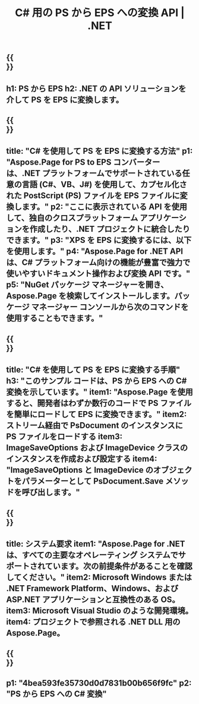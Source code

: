 ﻿---
translation: true
template: /_templates/_conversion-child-net.md
title: C# 用の PS から EPS への変換 API |  .NET
url: /net/conversion/ps-to-eps/
description: PS から EPS C# への変換のサンプル コード。 VB.NET、Asp.NET、または任意の .NET ベースのアプリケーション内でバッチ PS ファイルを EPS に変換するための API サンプル コードを使用します。
informat: PS
outformat: EPS
otherformats: XPS EPS
---

{{<section banner>}}
---
h1: PS から EPS
h2: .NET の API ソリューションを介して PS を EPS に変換します。
---

{{<section overview>}}
---
title: "C# を使用して PS を EPS に変換する方法"
p1: "Aspose.Page for PS to EPS コンバーターは、.NET プラットフォームでサポートされている任意の言語 (C#、VB、J#) を使用して、カプセル化された PostScript (PS) ファイルを EPS ファイルに変換します。"
p2: "ここに表示されている API を使用して、独自のクロスプラットフォーム アプリケーションを作成したり、.NET プロジェクトに統合したりできます。"
p3: "XPS を EPS に変換するには、以下を使用します。"
p4: "Aspose.Page for .NET API は、C# プラットフォーム向けの機能が豊富で強力で使いやすいドキュメント操作および変換 API です。"
p5: "NuGet パッケージ マネージャーを開き、Aspose.Page を検索してインストールします。パッケージ マネージャー コンソールから次のコマンドを使用することもできます。"
---

{{<section feature1>}}
---
title: "C# を使用して PS を EPS に変換する手順"
h3: "このサンプル コードは、PS から EPS への C# 変換を示しています。"
item1: "Aspose.Page を使用すると、開発者はわずか数行のコードで PS ファイルを簡単にロードして EPS に変換できます。"
item2: ストリーム経由で PsDocument のインスタンスに PS ファイルをロードする
item3: ImageSaveOptions および ImageDevice クラスのインスタンスを作成および設定する
item4: "ImageSaveOptions と ImageDevice のオブジェクトをパラメーターとして PsDocument.Save メソッドを呼び出します。"
---

{{<section feature2>}}
---
title: システム要求
item1: "Aspose.Page for .NET は、すべての主要なオペレーティング システムでサポートされています。次の前提条件があることを確認してください。"
item2: Microsoft Windows または .NET Framework Platform、Windows、および ASP.NET アプリケーションと互換性のある OS。
item3: Microsoft Visual Studio のような開発環境。
item4: プロジェクトで参照される .NET DLL 用の Aspose.Page。
---

{{<section gist>}}
---
p1: "4bea593fe35730d0d7831b00b656f9fc"
p2: "PS から EPS への C# 変換"
---

